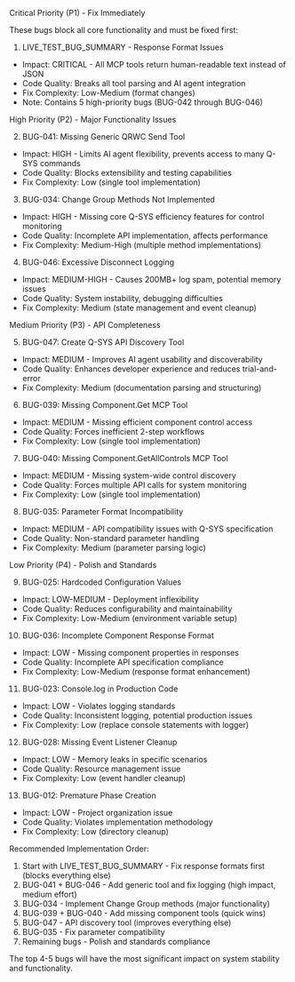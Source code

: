  Critical Priority (P1) - Fix Immediately

  These bugs block all core functionality and must be fixed first:

  1. LIVE_TEST_BUG_SUMMARY - Response Format Issues

  - Impact: CRITICAL - All MCP tools return human-readable text instead of JSON
  - Code Quality: Breaks all tool parsing and AI agent integration
  - Fix Complexity: Low-Medium (format changes)
  - Note: Contains 5 high-priority bugs (BUG-042 through BUG-046)

  High Priority (P2) - Major Functionality Issues

  2. BUG-041: Missing Generic QRWC Send Tool

  - Impact: HIGH - Limits AI agent flexibility, prevents access to many Q-SYS commands
  - Code Quality: Blocks extensibility and testing capabilities
  - Fix Complexity: Low (single tool implementation)

  3. BUG-034: Change Group Methods Not Implemented

  - Impact: HIGH - Missing core Q-SYS efficiency features for control monitoring
  - Code Quality: Incomplete API implementation, affects performance
  - Fix Complexity: Medium-High (multiple method implementations)

  4. BUG-046: Excessive Disconnect Logging

  - Impact: MEDIUM-HIGH - Causes 200MB+ log spam, potential memory issues
  - Code Quality: System instability, debugging difficulties
  - Fix Complexity: Medium (state management and event cleanup)

  Medium Priority (P3) - API Completeness

  5. BUG-047: Create Q-SYS API Discovery Tool

  - Impact: MEDIUM - Improves AI agent usability and discoverability
  - Code Quality: Enhances developer experience and reduces trial-and-error
  - Fix Complexity: Medium (documentation parsing and structuring)

  6. BUG-039: Missing Component.Get MCP Tool

  - Impact: MEDIUM - Missing efficient component control access
  - Code Quality: Forces inefficient 2-step workflows
  - Fix Complexity: Low (single tool implementation)

  7. BUG-040: Missing Component.GetAllControls MCP Tool

  - Impact: MEDIUM - Missing system-wide control discovery
  - Code Quality: Forces multiple API calls for system monitoring
  - Fix Complexity: Low (single tool implementation)

  8. BUG-035: Parameter Format Incompatibility

  - Impact: MEDIUM - API compatibility issues with Q-SYS specification
  - Code Quality: Non-standard parameter handling
  - Fix Complexity: Medium (parameter parsing logic)

  Low Priority (P4) - Polish and Standards

  9. BUG-025: Hardcoded Configuration Values

  - Impact: LOW-MEDIUM - Deployment inflexibility
  - Code Quality: Reduces configurability and maintainability
  - Fix Complexity: Low-Medium (environment variable setup)

  10. BUG-036: Incomplete Component Response Format

  - Impact: LOW - Missing component properties in responses
  - Code Quality: Incomplete API specification compliance
  - Fix Complexity: Low-Medium (response format enhancement)

  11. BUG-023: Console.log in Production Code

  - Impact: LOW - Violates logging standards
  - Code Quality: Inconsistent logging, potential production issues
  - Fix Complexity: Low (replace console statements with logger)

  12. BUG-028: Missing Event Listener Cleanup

  - Impact: LOW - Memory leaks in specific scenarios
  - Code Quality: Resource management issue
  - Fix Complexity: Low (event handler cleanup)

  13. BUG-012: Premature Phase Creation

  - Impact: LOW - Project organization issue
  - Code Quality: Violates implementation methodology
  - Fix Complexity: Low (directory cleanup)

  Recommended Implementation Order:

  1. Start with LIVE_TEST_BUG_SUMMARY - Fix response formats first (blocks everything else)
  2. BUG-041 + BUG-046 - Add generic tool and fix logging (high impact, medium effort)
  3. BUG-034 - Implement Change Group methods (major functionality)
  4. BUG-039 + BUG-040 - Add missing component tools (quick wins)
  5. BUG-047 - API discovery tool (improves everything else)
  6. BUG-035 - Fix parameter compatibility
  7. Remaining bugs - Polish and standards compliance

  The top 4-5 bugs will have the most significant impact on system stability and functionality.

